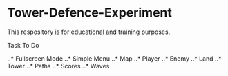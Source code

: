 # Tower-Defence-Experiment

This respository is for educational and training purposes.

Task To Do

..* Fullscreen Mode
..* Simple Menu
..* Map
..* Player
..* Enemy
..* Land
..* Tower
..* Paths
..* Scores
..* Waves
